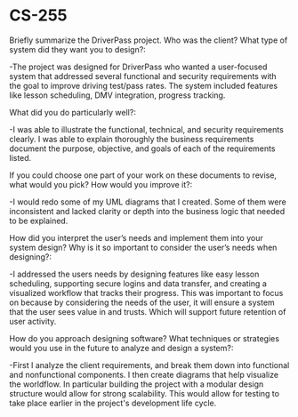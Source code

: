 # CS-255

Briefly summarize the DriverPass project. Who was the client? What type of system did they want you to design?:

-The project was designed for DriverPass who wanted a user-focused system that addressed several functional and security requirements with the goal to improve driving test/pass rates. The system included features like lesson scheduling, DMV integration, progress tracking.

What did you do particularly well?:

-I was able to illustrate the functional, technical, and security requirements clearly. I was able to explain thoroughly the business requirements document the purpose, objective, and goals of each of the requirements listed.

If you could choose one part of your work on these documents to revise, what would you pick? How would you improve it?:

-I would redo some of my UML diagrams that I created. Some of them were inconsistent and lacked clarity or depth into the business logic that needed to be explained. 

How did you interpret the user’s needs and implement them into your system design? Why is it so important to consider the user’s needs when designing?:

-I addressed the users needs by designing features like easy lesson scheduling, supporting secure logins and data transfer, and creating a visualized workflow that tracks their progress. This was important to focus on because by considering the needs of the user, it will ensure a system that the user sees value in and trusts. Which will support future retention of user activity. 

How do you approach designing software? What techniques or strategies would you use in the future to analyze and design a system?:

-First I analyze the client requirements, and break them down into functional and nonfunctional components. I then create diagrams that help visualize the worldflow. In particular building the project with a modular design structure would allow for strong scalability. This would allow for testing to take place earlier in the project's development life cycle. 
